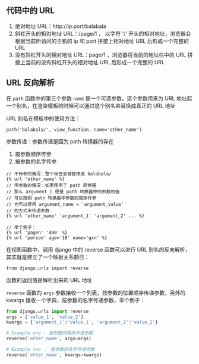 ## 代码中的 URL

1. 绝对地址 URL：http://ip:port/balabala
2. 斜杠开头的相对地址 URL：/page/1 ， 以字符 '/' 开头的相对地址，浏览器会根据当前所访问的主机的 ip 和 port 拼接上相对地址 URL 后形成一个完整的 URL
3. 没有斜杠开头的相对地址 URL：page/1 ，浏览器将当前的地址栏中的 URL 拼接上当前的没有斜杠开头的相对地址 URL 后形成一个完整的 URL 



## URL 反向解析

在 `path` 函数中的第三个参数 `name` 是一个可选参数，这个参数用来为 URL 地址起一个别名，在渲染模板的时候可以通过这个别名来替换成真正的 URL 地址

URL 别名在模板中的使用方法：

`path('balabala/', view_function, name='other_name')`

参数传递：参数传递是因为 path 转换器的存在

1. 按参数顺序传参
2. 按参数的名字传参

```django
// 不传参的情况：整个标签会被替换成 balabala/
{% url 'other_name' %} 
// 传参数的情况：如果使用了 path 转换器
// 那么 argument_i 便是 path 转换器中的参数的值
// 可以按照 path 转换器中参数的顺序传参
// 也可以使用 argument_name = 'argument_value' 
// 的方式来传递参数
{% url 'other_name' 'argument_1' 'argument_2' ... %}

// 举个例子：
{% url 'pagen' '400' %}
{% url 'person' age='18' name='gxn' %}
```



在视图函数中，调用 django 中的 reverse 函数可以进行 URL 别名的反向解析，其实就是建立了一个映射关系额已：

`from django.urls import reverse`

函数的返回值是解析出来的 URL 地址

`reverse` 函数的 `args` 参数接收一个列表，按参数的位置顺序传递参数，另外的 kwargs 接收一个字典，按参数的名字传递参数，举个例子：

```python
from django.urls import reverse
args = ['value_1', 'value_2']
kwargs = {'argument_1':'value_1', 'argument_2':'value_2'}

# Example one : 按参数的顺序传递参数
reverse('other_name', args=args)

# Example two ： 按参数的名字传递参数
reverse('other_name', kwargs=kwargs)
```

